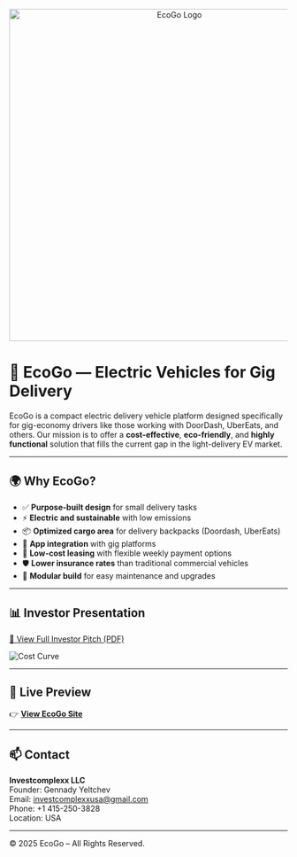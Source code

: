 
<p align="center">
  <img src="https://raw.githubusercontent.com/Gennady2805/ecogo/main/A_3D-rendered_digital_image_features_a_modern_elec.png" alt="EcoGo Logo" width="600"/>
</p>

# 🚗 EcoGo — Electric Vehicles for Gig Delivery

EcoGo is a compact electric delivery vehicle platform designed specifically for gig-economy drivers like those working with DoorDash, UberEats, and others. Our mission is to offer a **cost-effective**, **eco-friendly**, and **highly functional** solution that fills the current gap in the light-delivery EV market.

---

## 🌍 Why EcoGo?

- ✅ **Purpose-built design** for small delivery tasks  
- ⚡ **Electric and sustainable** with low emissions  
- 📦 **Optimized cargo area** for delivery backpacks (Doordash, UberEats)  
- 📱 **App integration** with gig platforms  
- 💸 **Low-cost leasing** with flexible weekly payment options  
- 🛡️ **Lower insurance rates** than traditional commercial vehicles  
- 🔧 **Modular build** for easy maintenance and upgrades  

---

## 📊 Investor Presentation

[📄 View Full Investor Pitch (PDF)](https://github.com/Gennady2805/ecogo/blob/main/EcoGo_Investor_Presentation.pdf)

![Cost Curve](https://raw.githubusercontent.com/Gennady2805/ecogo/main/EcoGo_Unit_Cost_vs_Production_Volume.png)

---

## 🧪 Live Preview

👉 [**View EcoGo Site**](https://ecogo.vercel.app)

---

## 📫 Contact

**Investcomplexx LLC**  
Founder: Gennady Yeltchev  
Email: investcomplexxusa@gmail.com  
Phone: +1 415-250-3828  
Location: USA

---

© 2025 EcoGo – All Rights Reserved.
